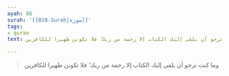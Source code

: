 ```yaml
---
ayah: 86
surah: '[[028-Surah|سورة]]'
tags:
- quran
text: وما كنت ترجو أن يلقى إليك الكتاب إلا رحمة من ربك ۖ فلا تكونن ظهيرا للكافرين

---
```

> وما كنت ترجو أن يلقى إليك الكتاب إلا رحمة من ربك ۖ فلا تكونن ظهيرا للكافرين
